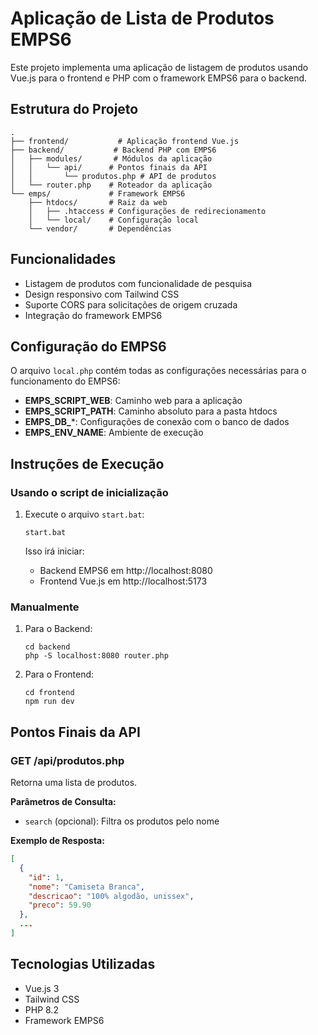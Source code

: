 # Aplicação de Lista de Produtos EMPS6

Este projeto implementa uma aplicação de listagem de produtos usando Vue.js para o frontend e PHP com o framework EMPS6 para o backend.

## Estrutura do Projeto

```
.
├── frontend/           # Aplicação frontend Vue.js
├── backend/           # Backend PHP com EMPS6
│   ├── modules/       # Módulos da aplicação
│   │   └── api/      # Pontos finais da API
│   │       └── produtos.php # API de produtos
│   └── router.php    # Roteador da aplicação
└── emps/             # Framework EMPS6
    ├── htdocs/       # Raiz da web
    │   ├── .htaccess # Configurações de redirecionamento
    │   └── local/    # Configuração local
    └── vendor/       # Dependências
```

## Funcionalidades

- Listagem de produtos com funcionalidade de pesquisa
- Design responsivo com Tailwind CSS
- Suporte CORS para solicitações de origem cruzada
- Integração do framework EMPS6

## Configuração do EMPS6

O arquivo `local.php` contém todas as configurações necessárias para o funcionamento do EMPS6:

- **EMPS_SCRIPT_WEB**: Caminho web para a aplicação
- **EMPS_SCRIPT_PATH**: Caminho absoluto para a pasta htdocs
- **EMPS_DB_***: Configurações de conexão com o banco de dados
- **EMPS_ENV_NAME**: Ambiente de execução

## Instruções de Execução

### Usando o script de inicialização

1. Execute o arquivo `start.bat`:
   ```
   start.bat
   ```

   Isso irá iniciar:
   - Backend EMPS6 em http://localhost:8080
   - Frontend Vue.js em http://localhost:5173

### Manualmente

1. Para o Backend:
   ```
   cd backend
   php -S localhost:8080 router.php
   ```

2. Para o Frontend:
   ```
   cd frontend
   npm run dev
   ```

## Pontos Finais da API

### GET /api/produtos.php

Retorna uma lista de produtos.

**Parâmetros de Consulta:**
- `search` (opcional): Filtra os produtos pelo nome

**Exemplo de Resposta:**
```json
[
  {
    "id": 1,
    "nome": "Camiseta Branca",
    "descricao": "100% algodão, unissex",
    "preco": 59.90
  },
  ...
]
```

## Tecnologias Utilizadas

- Vue.js 3
- Tailwind CSS
- PHP 8.2
- Framework EMPS6